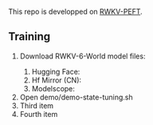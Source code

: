 This repo is developped on [RWKV-PEFT](https://github.com/JL-er/RWKV-PEFT).
<h2>Training</h2> 
<ol>
<li>Download RWKV-6-World model files: </li>
<ol>
<li>Hugging Face: <https://huggingface.co/BlinkDL/rwkv-6-world/tree/main></li>
<li>Hf Mirror (CN): <https://hf-mirror.com/BlinkDL/rwkv-6-world/tree/main></li>
<li>Modelscope: <https://modelscope.cn/models/Blink_DL/rwkv-6-world/files>
</ol>
<li>Open demo/demo-state-tuning.sh</li>
<li>Third item</li>
<li>Fourth item</li>
</ol>   